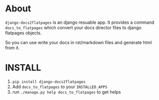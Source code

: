 About
====================

`django-docs2flatpages` is an django resuable app. It provides a command `docs_to_flatpages` which convert your docs director files to django flatpages objects.

So you can use write your docs in rst/markdown files and generate html from it.

INSTALL
====================

1. `pip install django-docs2flatpages`
2. Add `docs_to_flatpages` to your `INSTALLED_APPS`
3. run `./manage.py help docs_to_flatpages` to get helps
